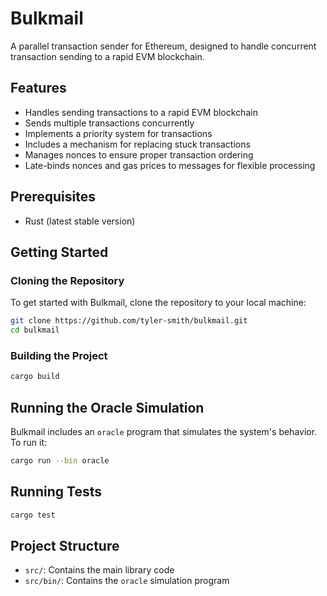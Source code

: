 # Bulkmail

A parallel transaction sender for Ethereum, designed to handle concurrent transaction sending to a rapid EVM blockchain.

## Features

- Handles sending transactions to a rapid EVM blockchain
- Sends multiple transactions concurrently
- Implements a priority system for transactions
- Includes a mechanism for replacing stuck transactions
- Manages nonces to ensure proper transaction ordering
- Late-binds nonces and gas prices to messages for flexible processing

## Prerequisites

- Rust (latest stable version)

## Getting Started

### Cloning the Repository

To get started with Bulkmail, clone the repository to your local machine:

```bash
git clone https://github.com/tyler-smith/bulkmail.git
cd bulkmail
```

### Building the Project

```bash
cargo build
```

## Running the Oracle Simulation

Bulkmail includes an `oracle` program that simulates the system's behavior. To run it:

```bash
cargo run --bin oracle
```

## Running Tests

```bash
cargo test
```

## Project Structure

- `src/`: Contains the main library code
- `src/bin/`: Contains the `oracle` simulation program
